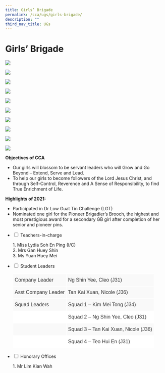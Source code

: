 ```yaml
---
title: Girls’ Brigade
permalink: /cca/ugs/girls-brigade/
description: ""
third_nav_title: UGs
---
```

# **Girls’ Brigade**

![](/images/Annual-Camp-Nov-19_1-1024x768.jpg)

![](/images/Annual-Camp-Nov-19_2-1024x768.jpg)

![](/images/Feb-Valentine-Special-1024x768.jpg)

![](/images/NDP-2020_2-1024x701.jpg)

![](/images/IMG_3354-1024x819.jpeg)

![](/images/P1011408-1024x576.jpg)

![](/images/P1011796-1024x576.jpg)

![](/images/P1011868-1024x740.jpg)

![](/images/IMG_2935-1024x768.jpg)

![](/images/IMG_2936-1024x768.jpg)

**Objectives of CCA**

*   Our girls will blossom to be servant leaders who will Grow and Go Beyond – Extend, Serve and Lead.
*   To help our girls to become followers of the Lord Jesus Christ, and through Self-Control, Reverence and A Sense of Responsibility, to find True Enrichment of Life.

**Highlights of 2021:**

*   Participated in Dr Low Guat Tin Challenge (LGT)
*   Nominated one girl for the Pioneer Brigadier’s Brooch, the highest and most prestigious award for a secondary GB girl after completion of her senior and pioneer pins.






<ul class="jekyllcodex_accordion">
  <li>
    <input type="checkbox" id="accordion1">
    <label for="accordion1">Teachers-in-charge</label>
    <div>
			<p>1. Miss Lydia Soh En Ping (I/C)<br>2. Mrs Gan Huey Shin<br>3. Ms Yuan Huey Mei</p>
    </div>
	</li>
	  <li>
    <input type="checkbox" id="accordion2">
    <label for="accordion2">Student Leaders</label>
    <div>
			<p><table style="border-collapse:collapse;border-spacing:0" class="tg"><thead><tr><th style="background-color:#F9F9F9;border-color:#ffffff;border-style:solid;border-width:1px;color:#333333;font-family:Arial, sans-serif;font-size:medium;font-weight:normal;overflow:hidden;padding:10px 5px;text-align:left;vertical-align:top;word-break:normal">Company Leader</th><th style="background-color:#F9F9F9;border-color:#ffffff;border-style:solid;border-width:1px;color:#333333;font-family:Arial, sans-serif;font-size:medium;font-weight:normal;overflow:hidden;padding:10px 5px;text-align:left;vertical-align:top;word-break:normal">Ng Shin Yee, Cleo (J31)</th></tr></thead><tbody><tr><td style="background-color:#F9F9F9;border-color:#ffffff;border-style:solid;border-width:1px;color:#333333;font-family:Arial, sans-serif;font-size:medium;overflow:hidden;padding:10px 5px;text-align:left;vertical-align:top;word-break:normal">Asst Company Leader</td><td style="background-color:#F9F9F9;border-color:#ffffff;border-style:solid;border-width:1px;color:#333333;font-family:Arial, sans-serif;font-size:medium;overflow:hidden;padding:10px 5px;text-align:left;vertical-align:top;word-break:normal">Tan Kai Xuan, Nicole (J36)</td></tr><tr><td style="background-color:#F9F9F9;border-color:#ffffff;border-style:solid;border-width:1px;color:#333333;font-family:Arial, sans-serif;font-size:medium;overflow:hidden;padding:10px 5px;text-align:left;vertical-align:top;word-break:normal">Squad Leaders</td><td style="background-color:#F9F9F9;border-color:#ffffff;border-style:solid;border-width:1px;color:#333333;font-family:Arial, sans-serif;font-size:medium;overflow:hidden;padding:10px 5px;text-align:left;vertical-align:top;word-break:normal">Squad 1 – Kim Mei Tong (J34)</td></tr><tr><td style="background-color:#FFF;border-color:#ffffff;border-style:solid;border-width:1px;color:#333333;font-family:Arial, sans-serif;font-size:medium;overflow:hidden;padding:10px 5px;text-align:left;vertical-align:top;word-break:normal"></td><td style="background-color:#FFF;border-color:#ffffff;border-style:solid;border-width:1px;color:#333333;font-family:Arial, sans-serif;font-size:medium;overflow:hidden;padding:10px 5px;text-align:left;vertical-align:top;word-break:normal">Squad 2 – Ng Shin Yee, Cleo (J31)</td></tr><tr><td style="background-color:#F9F9F9;border-color:#ffffff;border-style:solid;border-width:1px;color:#333333;font-family:Arial, sans-serif;font-size:medium;overflow:hidden;padding:10px 5px;text-align:left;vertical-align:top;word-break:normal"></td><td style="background-color:#F9F9F9;border-color:#ffffff;border-style:solid;border-width:1px;color:#333333;font-family:Arial, sans-serif;font-size:medium;overflow:hidden;padding:10px 5px;text-align:left;vertical-align:top;word-break:normal">Squad 3 – Tan Kai Xuan, Nicole (J36)</td></tr><tr><td style="background-color:#FFF;border-color:#ffffff;border-style:solid;border-width:1px;color:#333333;font-family:Arial, sans-serif;font-size:medium;overflow:hidden;padding:10px 5px;text-align:left;vertical-align:top;word-break:normal"></td><td style="background-color:#FFF;border-color:#ffffff;border-style:solid;border-width:1px;color:#333333;font-family:Arial, sans-serif;font-size:medium;overflow:hidden;padding:10px 5px;text-align:left;vertical-align:top;word-break:normal">Squad 4 – Teo Hui En (J31)</td></tr></tbody></table></p>
    </div>
	</li>
	<li>
    <input type="checkbox" id="accordion3">
    <label for="accordion3">Honorary Offices</label>
    <div>
			<p>1.  Mr Lim Kian Wah</p>
    </div>
	</li>
			</ul>